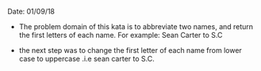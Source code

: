 Date: 01/09/18

- The problem domain of this kata is to abbreviate two names, and return the first letters of each name. For example: Sean Carter to  S.C

- the next step was to change the first letter of each name from lower case to uppercase .i.e sean carter to S.C.
 